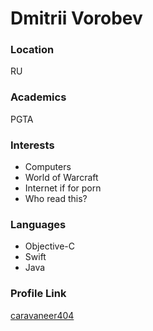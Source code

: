 # Dmitrii Vorobev

### Location

RU

### Academics

PGTA

### Interests

- Computers
- World of Warcraft
- Internet if for porn
- Who read this?

### Languages

- Objective-C
- Swift
- Java

### Profile Link

[caravaneer404](https://github.com/caravaneer404)

